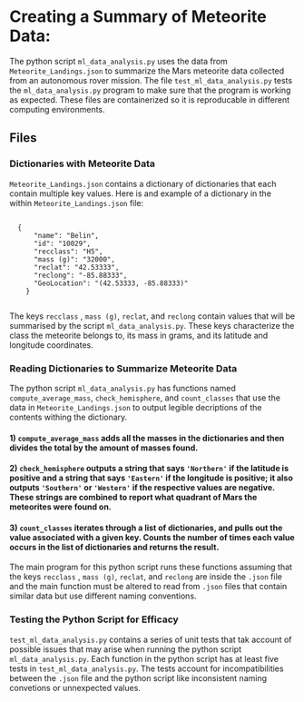 # Creating a Summary of Meteorite Data:

The python script `ml_data_analysis.py` uses the data from `Meteorite_Landings.json` to summarize the Mars meteorite data collected from an autonomous rover mission. The file `test_ml_data_analysis.py` tests the `ml_data_analysis.py` program to make sure that the program is working as expected. These files are containerized so it is reproducable in different computing environments.   

## Files

### Dictionaries with Meteorite Data

`Meteorite_Landings.json` contains a dictionary of dictionaries that each contain multiple key values. Here is and example of a dictionary in the within `Meteorite_Landings.json` file:

```

  {
      "name": "Belin",
      "id": "10029",
      "recclass": "H5",
      "mass (g)": "32000",
      "reclat": "42.53333",
      "reclong": "-85.88333",
      "GeoLocation": "(42.53333, -85.88333)"
    }
      
```

The keys `recclass` , `mass (g)`, `reclat`, and `reclong` contain values that will be summarised by the script `ml_data_analysis.py`. These keys characterize the class the meteorite belongs to, its mass in grams, and its latitude and longitude coordinates.

### Reading Dictionaries to Summarize Meteorite Data

The python script `ml_data_analysis.py` has functions named `compute_average_mass`, `check_hemisphere`, and `count_classes` that use the data in `Meteorite_Landings.json` to output legible decriptions of the contents withing the dictionary. 
#### 1) `compute_average_mass` adds all the masses in the dictionaries and then divides the total by the amount of masses found. 
#### 2) `check_hemisphere` outputs a string that says `'Northern'` if the latitude is positive and a string that says `'Eastern'` if the longitude is positive; it also outputs `'Southern'` or `'Western'` if the respective values are negative. These strings are combined to report what quadrant of Mars the meteorites were found on.
#### 3) `count_classes` iterates through a list of dictionaries, and pulls out the value associated with a given key. Counts the number of times each value occurs in the list of dictionaries and returns the result.
The main program for this python script runs these functions assuming that the keys `recclass` , `mass (g)`, `reclat`, and `reclong` are inside the `.json` file and the main function must be altered to read from `.json` files that contain similar data but use different naming conventions.

### Testing the Python Script for Efficacy

`test_ml_data_analysis.py` contains a series of unit tests that tak account of possible issues that may arise when running the python script `ml_data_analysis.py`. Each function in the python script has at least five tests in `test_ml_data_analysis.py`. The tests account for incompatibilities between the `.json` file and the python script like inconsistent naming convetions or unnexpected values.

